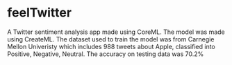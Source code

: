 # feelTwitter
A Twitter sentiment analysis app made using CoreML. The model was made using CreateML. The dataset used to train the model was from Carnegie Mellon Univeristy which includes 988 tweets about Apple, classified into Positive, Negative, Neutral. The accuracy on testing data was 70.2%
